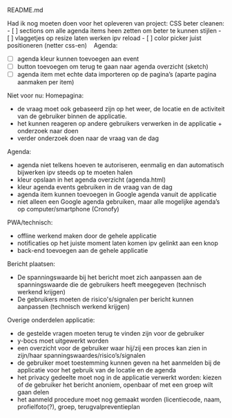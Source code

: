 README.md

Had ik nog moeten doen voor het opleveren van project:
	CSS beter cleanen:
    - [ ] sections om alle agenda items heen zetten om beter te kunnen stijlen
        - [ ] vlaggetjes op resize laten werken ipv reload 
        - [ ] color picker juist positioneren (netter css-en)    Agenda:
- [ ] agenda kleur kunnen toevoegen aan event 
- [ ] button toevoegen om terug te gaan naar agenda overzicht (sketch)
- [ ] agenda item met echte data importeren op de pagina’s (aparte pagina aanmaken per item)

Niet voor nu: 
Homepagina:
- de vraag moet ook gebaseerd zijn op het weer, de locatie en de activiteit van de gebruiker binnen de applicatie. 
- het kunnen reageren op andere gebruikers verwerken in de applicatie + onderzoek naar doen 
- verder onderzoek doen naar de vraag van de dag

Agenda:
- agenda niet telkens hoeven te autoriseren, eenmalig en dan automatisch bijwerken ipv steeds op te moeten halen 
- kleur opslaan in het agenda overzicht (agenda.html)
- kleur agenda events gebruiken in de vraag van de dag 
- agenda item kunnen toevoegen in Google agenda vanuit de applicatie
- niet alleen een Google agenda gebruiken, maar alle mogelijke agenda’s op computer/smartphone (Cronofy)

PWA/technisch:
- offline werkend maken door de gehele applicatie 
- notificaties op het juiste moment laten komen ipv gelinkt aan een knop
- back-end toevoegen aan de gehele applicatie 

Bericht plaatsen:
- De spanningswaarde bij het bericht moet zich aanpassen aan de spanningswaarde die de gebruikers heeft meegegeven (technisch werkend krijgen)
- De gebruikers moeten de risico's/signalen per bericht kunnen aanpassen (technisch werkend krijgen)

Overige onderdelen applicatie:
- de gestelde vragen moeten terug te vinden zijn voor de gebruiker
- y-bocs moet uitgewerkt worden  
- een overzicht voor de gebruiker waar hij/zij een proces kan zien in zijn/haar spanningswaardes/risico’s/signalen
- de gebruiker moet toestemming kunnen geven na het aanmelden bij de applicatie voor het gebruik van de locatie en de agenda
- het privacy gedeelte moet nog in de applicatie verwerkt worden: kiezen of de gebruiker het bericht anoniem, openbaar of met een groep wilt gaan delen
- het aanmeld procedure moet nog gemaakt worden (licentiecode, naam, profielfoto(?), groep, terugvalpreventieplan

